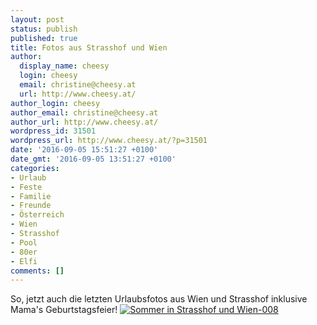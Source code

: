 ```yaml
---
layout: post
status: publish
published: true
title: Fotos aus Strasshof und Wien
author:
  display_name: cheesy
  login: cheesy
  email: christine@cheesy.at
  url: http://www.cheesy.at/
author_login: cheesy
author_email: christine@cheesy.at
author_url: http://www.cheesy.at/
wordpress_id: 31501
wordpress_url: http://www.cheesy.at/?p=31501
date: '2016-09-05 15:51:27 +0100'
date_gmt: '2016-09-05 13:51:27 +0100'
categories:
- Urlaub
- Feste
- Familie
- Freunde
- Österreich
- Wien
- Strasshof
- Pool
- 80er
- Elfi
comments: []
---
```

So, jetzt auch die letzten Urlaubsfotos aus Wien und Strasshof inklusive Mama's Geburtstagsfeier!
[![Sommer in Strasshof und Wien-008](http://www.cheesy.at/wp-content/uploads/Sommer-in-Strasshof-und-Wien-008.jpg)](http://www.cheesy.at/fotos/urlaub/sommer-in-strasshof-und-wien/)
